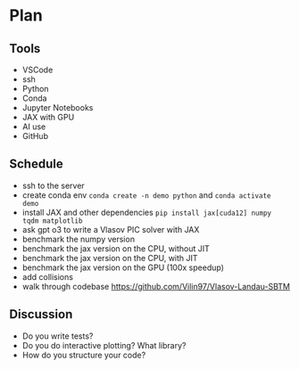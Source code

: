 # Plan

## Tools

- VSCode
- ssh
- Python
- Conda
- Jupyter Notebooks
- JAX with GPU
- AI use
- GitHub

## Schedule
- ssh to the server
- create conda env `conda create -n demo python` and `conda activate demo`
- install JAX and other dependencies `pip install jax[cuda12] numpy tqdm matplotlib`
- ask gpt o3 to write a Vlasov PIC solver with JAX
- benchmark the numpy version
- benchmark the jax version on the CPU, without JIT
- benchmark the jax version on the CPU, with JIT
- benchmark the jax version on the GPU (100x speedup)
- add collisions
- walk through codebase https://github.com/Vilin97/Vlasov-Landau-SBTM

## Discussion
- Do you write tests?
- Do you do interactive plotting? What library?
- How do you structure your code?
